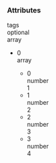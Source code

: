 <div class="attributes">
    <div class="attributesTitle">
        <h3 class="attributesTitleText">Attributes</h3></div>
    <div class="attributesList">
        <div class="attributeObject">
            <div class="attributeObjectMembers">
                <div class="attributeObjectMemberContainer">
                    <div class="attributeObjectMember isExpanded isExpandableCollapsible isArray">
                        <div class="attributeObjectMemberToggle">
                            <div class="attributeToggle isExpanded"><span class="attributeToggleIcon"></span></div>
                        </div>
                        <div class="attributeObjectMemberKey">
                            <div class="attributeKey">tags</div>
                        </div>
                        <div class="attributeObjectMemberRequirement">
                            <div class="attributeRequirement isOptional"><span class="attributeRequirementIcon"></span><span class="attributeRequirementTooltip"><div class="attributeTooltip"><span class="attributeTooltipText">optional</span></div>
                            </span>
                        </div>
                    </div>
                    <div class="attributeObjectMemberDescription">
                        <noscript></noscript>
                    </div>
                    <div class="attributeObjectMemberType">
                        <div class="attributeType">array</div>
                    </div>
                    <div class="attributeObjectMemberValue">
                        <div class="attributeArray">
                            <ul class="attributeArrayItems">
                                <li class="attributeArrayItemContainer">
                                    <div class="attributeArrayItem isExpanded isExpandableCollapsible isArray">
                                        <div class="attributeArrayItemRow">
                                            <div class="attributeArrayItemToggle">
                                                <div class="attributeToggle isExpanded"><span class="attributeToggleIcon"></span></div>
                                            </div>
                                            <div class="attributeArrayItemKey">
                                                <div class="attributeKey">0</div>
                                            </div>
                                            <div class="attributeArrayItemType">
                                                <div class="attributeType">array</div>
                                            </div>
                                            <div class="attributeArrayItemValue">
                                                <div class="attributeArray">
                                                    <ul class="attributeArrayItems">
                                                        <li class="attributeArrayItemContainer">
                                                            <div class="attributeArrayItem isExpanded">
                                                                <div class="attributeArrayItemRow">
                                                                    <div class="attributeArrayItemToggle">
                                                                        <div class="attributeToggle isExpanded"><span class="attributeToggleIcon"></span></div>
                                                                    </div>
                                                                    <div class="attributeArrayItemKey">
                                                                        <div class="attributeKey">0</div>
                                                                    </div>
                                                                    <div class="attributeArrayItemType">
                                                                        <div class="attributeType">number</div>
                                                                    </div>
                                                                    <div class="attributeArrayItemValue">
                                                                        <div class="attributeValue">1</div>
                                                                    </div>
                                                                </div>
                                                                <div class="attributeArrayItemRow">
                                                                    <div class="attributeArrayItemDescription">
                                                                        <noscript></noscript>
                                                                    </div>
                                                                </div>
                                                            </div>
                                                        </li>
                                                        <li class="attributeArrayItemContainer">
                                                            <div class="attributeArrayItem isExpanded">
                                                                <div class="attributeArrayItemRow">
                                                                    <div class="attributeArrayItemToggle">
                                                                        <div class="attributeToggle isExpanded"><span class="attributeToggleIcon"></span></div>
                                                                    </div>
                                                                    <div class="attributeArrayItemKey">
                                                                        <div class="attributeKey">1</div>
                                                                    </div>
                                                                    <div class="attributeArrayItemType">
                                                                        <div class="attributeType">number</div>
                                                                    </div>
                                                                    <div class="attributeArrayItemValue">
                                                                        <div class="attributeValue">2</div>
                                                                    </div>
                                                                </div>
                                                                <div class="attributeArrayItemRow">
                                                                    <div class="attributeArrayItemDescription">
                                                                        <noscript></noscript>
                                                                    </div>
                                                                </div>
                                                            </div>
                                                        </li>
                                                        <li class="attributeArrayItemContainer">
                                                            <div class="attributeArrayItem isExpanded">
                                                                <div class="attributeArrayItemRow">
                                                                    <div class="attributeArrayItemToggle">
                                                                        <div class="attributeToggle isExpanded"><span class="attributeToggleIcon"></span></div>
                                                                    </div>
                                                                    <div class="attributeArrayItemKey">
                                                                        <div class="attributeKey">2</div>
                                                                    </div>
                                                                    <div class="attributeArrayItemType">
                                                                        <div class="attributeType">number</div>
                                                                    </div>
                                                                    <div class="attributeArrayItemValue">
                                                                        <div class="attributeValue">3</div>
                                                                    </div>
                                                                </div>
                                                                <div class="attributeArrayItemRow">
                                                                    <div class="attributeArrayItemDescription">
                                                                        <noscript></noscript>
                                                                    </div>
                                                                </div>
                                                            </div>
                                                        </li>
                                                        <li class="attributeArrayItemContainer">
                                                            <div class="attributeArrayItem isExpanded">
                                                                <div class="attributeArrayItemRow">
                                                                    <div class="attributeArrayItemToggle">
                                                                        <div class="attributeToggle isExpanded"><span class="attributeToggleIcon"></span></div>
                                                                    </div>
                                                                    <div class="attributeArrayItemKey">
                                                                        <div class="attributeKey">3</div>
                                                                    </div>
                                                                    <div class="attributeArrayItemType">
                                                                        <div class="attributeType">number</div>
                                                                    </div>
                                                                    <div class="attributeArrayItemValue">
                                                                        <div class="attributeValue">4</div>
                                                                    </div>
                                                                </div>
                                                                <div class="attributeArrayItemRow">
                                                                    <div class="attributeArrayItemDescription">
                                                                        <noscript></noscript>
                                                                    </div>
                                                                </div>
                                                            </div>
                                                        </li>
                                                    </ul>
                                                </div>
                                            </div>
                                        </div>
                                        <div class="attributeArrayItemRow">
                                            <div class="attributeArrayItemDescription">
                                                <noscript></noscript>
                                            </div>
                                        </div>
                                    </div>
                                </li>
                            </ul>
                        </div>
                    </div>
                </div>
            </div>
        </div>
    </div>
</div>
</div>